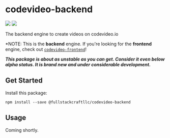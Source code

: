 # codevideo-backend

<img src="https://img.shields.io/npm/v/@fullstackcraftllc/codevideo-backend"/> <img src="https://img.shields.io/codecov/c/github/codevideo/codevideo-backend">

The backend engine to create videos on codevideo.io

*NOTE: This is the **backend** engine. If you're looking for the **frontend** engine, check out [`codevideo-frontend`](https://github.com/codevideo/codevideo-frontend)!

**_This package is about as unstable as you can get. Consider it even below alpha status. It is brand new and under considerable development._**

## Get Started

Install this package:

```shell
npm install --save @fullstackcraftllc/codevideo-backend
```

## Usage

Coming shortly.
